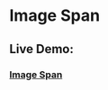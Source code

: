 # Image Span

### <h2>Live Demo:</h2> <h3>[Image Span](https://hilla10.github.io/Image-Span//)</h3>

